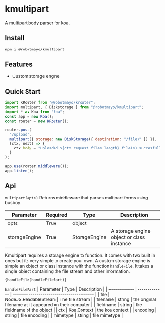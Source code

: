 # kmultipart

A multipart body parser for koa.

## Install

`npm i @robotmayo/kmultipart`

## Features

- Custom storage engine

## Quick Start

```javascript
import KRouter from "@robotmayo/krouter";
import multipart, { Diskstorage } from "@robotmayo/kmultipart";
import * as Koa from "koa";
const app = new Koa();
const router = new KRouter();

router.post(
  "/upload",
  multipart({ storage: new DiskStorage({ destination: "/files" }) }),
  (ctx, next) => {
    ctx.body = "Uploaded ${ctx.request.files.length} file(s) succesfully";
  }
);

app.use(router.middleware());
app.listen();
```

## Api

`multipart(opts)`
Returns middleware that parses multipart forms using busboy

| Parameter     | Required | Type          | Description                               |
| ------------- | -------- | ------------- | ----------------------------------------- |
| opts          | True     | object        |                                           |
| storageEngine | True     | StorageEngine | A storage engine object or class instance |

Kmultipart requires a storage engine to function. It comes with two built in ones but its very simple to create your own.
A custom storage engine is simple an object or class instance with the function `handleFile`. It takes a single object containing the file stream and other information.

`{handleFile(handleFilePart)}`

`handleFilePart`
| Parameter | Type | Description |
| ------------- | ------------- | ----------------------------------------- |
| file | NodeJS.ReadableStream | The file stream |
| filename | string | the original filename as it appeared on their computer |
| fieldname | string | the fieldname of the object |
| ctx | Koa.Context | the koa context |
| encoding | string | file encoding |
| mimetype | string | file mimetype |
